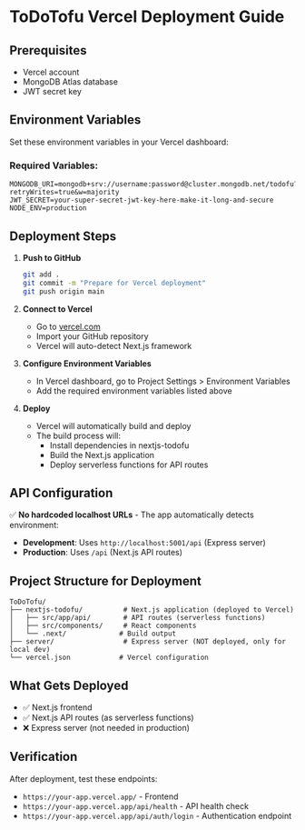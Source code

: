 # ToDoTofu Vercel Deployment Guide

## Prerequisites
- Vercel account
- MongoDB Atlas database
- JWT secret key

## Environment Variables
Set these environment variables in your Vercel dashboard:

### Required Variables:
```
MONGODB_URI=mongodb+srv://username:password@cluster.mongodb.net/todofu?retryWrites=true&w=majority
JWT_SECRET=your-super-secret-jwt-key-here-make-it-long-and-secure
NODE_ENV=production
```

## Deployment Steps

1. **Push to GitHub**
   ```bash
   git add .
   git commit -m "Prepare for Vercel deployment"
   git push origin main
   ```

2. **Connect to Vercel**
   - Go to [vercel.com](https://vercel.com)
   - Import your GitHub repository
   - Vercel will auto-detect Next.js framework

3. **Configure Environment Variables**
   - In Vercel dashboard, go to Project Settings > Environment Variables
   - Add the required environment variables listed above

4. **Deploy**
   - Vercel will automatically build and deploy
   - The build process will:
     - Install dependencies in nextjs-todofu
     - Build the Next.js application
     - Deploy serverless functions for API routes

## API Configuration
✅ **No hardcoded localhost URLs** - The app automatically detects environment:
- **Development**: Uses `http://localhost:5001/api` (Express server)
- **Production**: Uses `/api` (Next.js API routes)

## Project Structure for Deployment
```
ToDoTofu/
├── nextjs-todofu/          # Next.js application (deployed to Vercel)
│   ├── src/app/api/        # API routes (serverless functions)
│   ├── src/components/     # React components  
│   └── .next/             # Build output
├── server/                 # Express server (NOT deployed, only for local dev)
└── vercel.json            # Vercel configuration
```

## What Gets Deployed
- ✅ Next.js frontend
- ✅ Next.js API routes (as serverless functions)
- ❌ Express server (not needed in production)

## Verification
After deployment, test these endpoints:
- `https://your-app.vercel.app/` - Frontend
- `https://your-app.vercel.app/api/health` - API health check
- `https://your-app.vercel.app/api/auth/login` - Authentication endpoint
